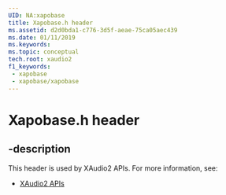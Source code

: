 ```yaml
---
UID: NA:xapobase
title: Xapobase.h header
ms.assetid: d2d0bda1-c776-3d5f-aeae-75ca05aec439
ms.date: 01/11/2019
ms.keywords: 
ms.topic: conceptual
tech.root: xaudio2
f1_keywords:
 - xapobase
 - xapobase/xapobase
---
```


# Xapobase.h header


## -description

This header is used by XAudio2 APIs. For more information, see:

- [XAudio2 APIs](../_xaudio2/index.md)

